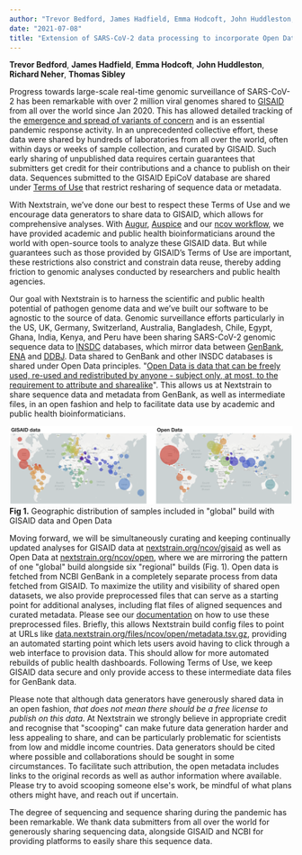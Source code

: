```yaml
---
author: "Trevor Bedford, James Hadfield, Emma Hodcoft, John Huddleston, Richard Neher, Thomas Sibley"
date: "2021-07-08"
title: "Extension of SARS-CoV-2 data processing to incorporate Open Data through GenBank"
---
```


**Trevor Bedford**, **James Hadfield**, **Emma Hodcoft**, **John Huddleston**, **Richard Neher**, **Thomas Sibley**

Progress towards large-scale real-time genomic surveillance of SARS-CoV-2 has been remarkable with over 2 million viral genomes shared to [GISAID](https://www.gisaid.org/) from all over the world since Jan 2020. This has allowed detailed tracking of the [emergence and spread of variants of concern](https://www.who.int/en/activities/tracking-SARS-CoV-2-variants/) and is an essential pandemic response activity. In an unprecedented collective effort, these data were shared by hundreds of laboratories from all over the world, often within days or weeks of sample collection, and curated by GISAID. Such early sharing of unpublished data requires certain guarantees that submitters get credit for their contributions and a chance to publish on their data. Sequences submitted to the GISAID EpiCoV database are shared under [Terms of Use](https://www.gisaid.org/registration/terms-of-use/) that restrict resharing of sequence data or metadata.

With Nextstrain, we’ve done our best to respect these Terms of Use and we encourage data generators to share data to GISAID, which allows for comprehensive analyses. With [Augur](https://github.com/nextstrain/augur), [Auspice](https://github.com/nextstrain/auspice) and our [ncov workflow](https://github.com/nextstrain/ncov), we have provided academic and public health bioinformaticians around the world with open-source tools to analyze these GISAID data. But while guarantees such as those provided by GISAID’s Terms of Use are important, these restrictions also constrict and constrain data reuse, thereby adding friction to genomic analyses conducted by researchers and public health agencies.

Our goal with Nextstrain is to harness the scientific and public health potential of pathogen genome data and we’ve built our software to be agnostic to the source of data. Genomic surveillance efforts particularly in the US, UK, Germany, Switzerland, Australia, Bangladesh, Chile, Egypt, Ghana, India, Kenya, and Peru have been sharing SARS-CoV-2 genomic sequence data to [INSDC](http://www.insdc.org/) databases, which mirror data between [GenBank](https://www.ncbi.nlm.nih.gov/genbank/), [ENA](https://www.ebi.ac.uk/ena/browser/home) and [DDBJ](https://www.ddbj.nig.ac.jp/). Data shared to GenBank and other INSDC databases is shared under Open Data principles. "[Open Data is data that can be freely used, re-used and redistributed by anyone - subject only, at most, to the requirement to attribute and sharealike](https://opendatahandbook.org/guide/en/what-is-open-data/)". This allows us at Nextstrain to share sequence data and metadata from GenBank, as well as intermediate files, in an open fashion and help to facilitate data use by academic and public health bioinformaticians.

![gisaid_vs_open_map](img/gisaid_vs_open_map.png)
**Fig 1.** Geographic distribution of samples included in "global" build with GISAID data and Open Data

Moving forward, we will be simultaneously curating and keeping continually updated analyses for GISAID data at [nextstrain.org/ncov/gisaid](https://nextstrain.org/ncov/gisaid) as well as Open Data at [nextstrain.org/ncov/open](https://nextstrain.org/ncov/open), where we are mirroring the pattern of one "global" build alongside six "regional" builds (Fig. 1). Open data is fetched from NCBI GenBank in a completely separate process from data fetched from GISAID. To maximize the utility and visibility of shared open datasets, we also provide preprocessed files that can serve as a starting point for additional analyses, including flat files of aligned sequences and curated metadata. Please see our [documentation](https://github.com/nextstrain/ncov/blob/master/docs/remote_inputs.md) on how to use these preprocessed files. Briefly, this allows Nextstrain build config files to point at URLs like [data.nextstrain.org/files/ncov/open/metadata.tsv.gz](https://data.nextstrain.org/files/ncov/open/metadata.tsv.gz), providing an automated starting point which lets users avoid having to click through a web interface to provision data. This should allow for more automated rebuilds of public health dashboards. Following Terms of Use, we keep GISAID data secure and only provide access to these intermediate data files for GenBank data.

Please note that although data generators have generously shared data in an open fashion, _that does not mean there should be a free license to publish on this data_. At Nextstrain we strongly believe in appropriate credit and recognise that "scooping" can make future data generation harder and less appealing to share, and can be particularly problematic for scientists from low and middle income countries. Data generators should be cited where possible and collaborations should be sought in some circumstances. To facilitate such attribution, the open metadata includes links to the original records as well as author information where available. Please try to avoid scooping someone else's work, be mindful of what plans others might have, and reach out if uncertain.

The degree of sequencing and sequence sharing during the pandemic has been remarkable. We thank data submitters from all over the world for generously sharing sequencing data, alongside GISAID and NCBI for providing platforms to easily share this sequence data.
